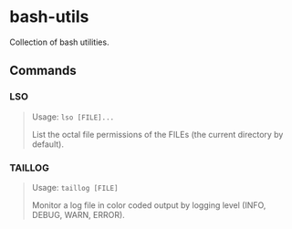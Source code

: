 bash-utils
==========

Collection of bash utilities.

Commands
--------

### LSO

>Usage: `lso [FILE]...`
>
>List the octal file permissions of the FILEs (the current directory by default).

### TAILLOG

>Usage: `taillog [FILE]`
>
>Monitor a log file in color coded output by logging level (INFO, DEBUG, WARN, ERROR).
